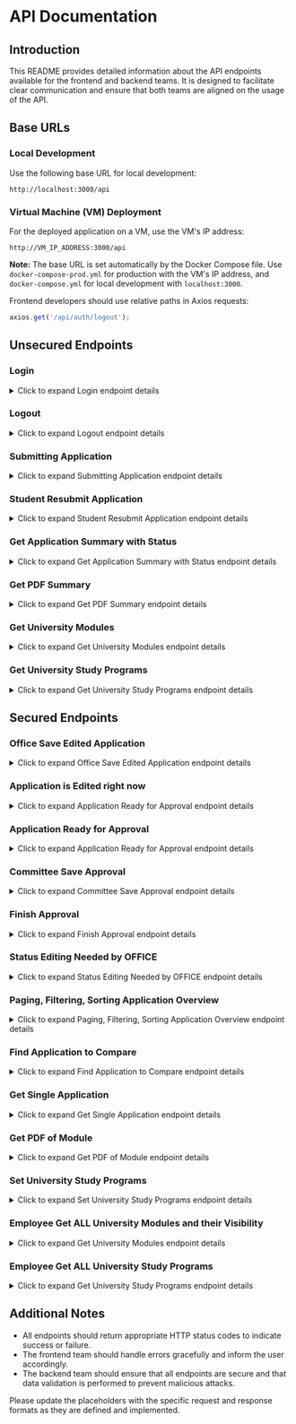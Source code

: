 # API Documentation

## Introduction

This README provides detailed information about the API endpoints available for the frontend and backend teams. It is designed to facilitate clear communication and ensure that both teams are aligned on the usage of the API.

## Base URLs

### Local Development

Use the following base URL for local development:

```
http://localhost:3000/api
```

### Virtual Machine (VM) Deployment

For the deployed application on a VM, use the VM's IP address:

```
http://VM_IP_ADDRESS:3000/api
```

**Note:** The base URL is set automatically by the Docker Compose file. Use `docker-compose-prod.yml` for production with the VM's IP address, and `docker-compose.yml` for local development with `localhost:3000`.

Frontend developers should use relative paths in Axios requests:


```javascript
axios.get('/api/auth/logout');
```

## Unsecured Endpoints

### Login

<details>
<summary>Click to expand Login endpoint details</summary>

#### Endpoint
`POST /api/auth/login`

#### Request Body
To log in, send a POST request to the endpoint with the following JSON payload in the request body:

```json
{
  "username": "exampleUser",
  "password": "examplePass"
}
```

#### Response Body

```json
{
  "token":"here.comes.your.token",
  "role": "ROLE_OFFICE"
}
```

</details>

### Logout

<details>
<summary>Click to expand Logout endpoint details</summary>

#### Endpoint
`GET /api/auth/logout`

#### Description
Logs out the user and invalidates the session token. Returns an OK response if the logout on the server side succeeded.

#### Response
`200 OK Response`

</details>

### Submitting Application

<details>
<summary>Click to expand Submitting Application endpoint details</summary>

#### Endpoint
`POST /api/student/submitApplication`

#### Description
Allows a student to submit their application for the first time. The response includes a unique application number and all other submitted details, enabling the student to view the details again and download a summary as a PDF. The frontend should redirect to "View Application" and log in the user automatically upon receiving the response.

#### Request Body
```json
    Request placeholder
```

#### Response Body
```json
{
  "applicationNumber": "uniqueApplicationNumber"
}
```

</details>

### Student Resubmit Application

<details>
<summary>Click to expand Student Resubmit Application endpoint details</summary>

#### Endpoint
`PUT /api/student/resubmitApplication`

#### Description
Enables students to resubmit their application, for example, if their initial submission was formally rejected.

#### Request Body
```json
    Request placeholder
```

#### Response Body
```json
    Response placeholder
```

</details>

### Get Application Summary with Status

<details>
<summary>Click to expand Get Application Summary with Status endpoint details</summary>

#### Endpoint
`GET /api/student/getApplicationSummary`

#### Description
The frontend sends the application ID, and the backend provides the application details as JSON, including the current status.

#### Request Body
```json
    Request placeholder
```

#### Response Body
```json
    Response placeholder
```

</details>

### Get PDF Summary

<details>
<summary>Click to expand Get PDF Summary endpoint details</summary>

#### Endpoint
`GET /api/student/getPdfSummary`

#### Description
The frontend sends the application ID, and the backend responds with the corresponding PDF summary of the application.

#### Request Body
```json
    Request placeholder
```

#### Response Body
```json
    Response placeholder
```

</details>

### Get University Modules

<details>
<summary>Click to expand Get University Modules endpoint details</summary>

#### Endpoint
`GET /api/unidata/getModules`

#### Description
The frontend sends the study program, and the backend provides the modules to be credited for this study program.

#### Request Body
```http request
http://localhost:3000/api/unidata/getModules?majorName=B.Sc. Informatik
```

#### Response Body
```json
{
  "name": "B.Sc. Informatik",
  "modules": [
    {
      "number": "10-201-2005-2",
      "name": "Programmierparadigmen",
      "id": 2
    },
    {
      "number": "10-201-2001-1",
      "name": "Algorithmen und Datenstrukturen 1",
      "id": 3
    }
  ]
}
```

</details>

### Get University Study Programs

<details>
<summary>Click to expand Get University Study Programs endpoint details</summary>

#### Endpoint
`GET /api/unidata/getMajors`

#### Description
The frontend receives a JSON with study programs that can be selected.

#### Request Body
```json
-
```

#### Response Body
```json
{
  "courses": [
    {
      "name": "B.Sc. Informatik"
    },
    {
      "name": "B.Sc. Bio-Informatik"
    }
  ]
}
```

</details>

## Secured Endpoints

### Office Save Edited Application

<details>
<summary>Click to expand Office Save Edited Application endpoint details</summary>

#### Endpoint
`PUT /api/application/saveEdited`

#### Description
Allows office employees to save their changes to an application.

#### Request Body
```json
{
  "original": {
    "applicationData": {
      "applicationID": "23-23-23-23-23-23-23-23-23-23-23",
      "status": "",
      "formalReject": "JO du hast das völlig falsch gemacht mach den antrag nochmal",
      "dateOfSubmission": "2024-03-05T13:56:51.560Z",
      "dateLastEdited": "2024-03-05T13:56:51.560Z",
      "university": "University of Regenbogenland",
      "oldCourseOfStudy": "B.Sc Informatik",       
      "newCourseOfStudy": "B.Sc Informatik"
    },
    "moduleFormsData": [
      {
        "frontend_key": 0,
        "backend_block_id": 1,
        "modulesStudent": [
          {
            "frontend_key": 0,
            "backend_module_id": 3,
            "approval": "angenommen",
            "reason": "ja das kann man so machen passt alles soweit.",
            "number": "420",
            "title": "AlgoDat 1.5",
            "path": "/23-23-23-23-23-23-23-23-23-23-23/S-3",
            "credits": "5",
            "university": "University of Regenbogenland",
            "major": "B.Sc. Informatik",
            "commentStudent": "War cool",
            "commentEmployee": "Das nicht so cool"
          },
          {
            "frontend_key": 1,
            "backend_module_id": 5,
            "approval": "angenommen",
            "reason": "ja das kann man so machen passt alles soweit.",
            "number": "4202",
            "title": "AlgoDat 0.5",
            "path": "/23-23-23-23-23-23-23-23-23-23-23/S-5",
            "credits": "5",
            "university": "University of Regenbogenland",
            "major": "B.Sc. Informatik",
            "commentStudent": "War easy",
            "commentEmployee": "Das nicht so cool"
          }
        ],
        "modules2bCredited": [
          1,
          2
        ]
      },
      {
        "frontend_key": 1,
        "backend_block_id": 3,
        "modulesStudent": [
          {
            "frontend_key": 0,
            "backend_module_id": 5,
            "approval": "angenommen",
            "reason": "ja das kann man so machen passt alles soweit.",
            "number": "81923",
            "title": "Das Alles-Modul",
            "path": "/23-23-23-23-23-23-23-23-23-23-23/S-5",
            "credits": "20",
            "university": "University of Regenbogenland",
            "major": "B. Sc. Informatik",
            "commentStudent": "Die Beschreibung ist lang, setzen Sie schon mal Kaffee auf",
            "commentEmployee": "Beschreibung war wirklich lang, Kaffee ist alle"
          }
        ],
        "modules2bCredited": [
          5,
          8
        ]
      }
    ]
  },
  "edited": {
    "applicationData": {
      "applicationID": "23-23-23-23-23-23-23-23-23-23-23"
      "status": "",
      "formalReject": "JO du hast das völlig falsch gemacht mach den antrag nochmal",
      "dateOfSubmission": "2024-03-05T13:56:51.560Z",
      "dateLastEdited": "2024-03-05T13:56:51.560Z",
      "university": "University of Regenbogenland",
      "oldCourseOfStudy": "B.Sc Informatik",      
      "newCourseOfStudy": "B.Sc Informatik"  

    },
    "moduleFormsData": [
      {
        "frontend_key": 0,
        "backend_block_id": 1,
        "modulesStudent": [
          {
            "frontend_key": 0,
            "backend_module_id": 3,
            "approval": "angenommen",
            "reason": "ja das kann man so machen passt alles soweit.",
            "number": "420",
            "title": "AlgoDat 1.5",
            "path": "/23-23-23-23-23-23-23-23-23-23-23/S-3",
            "credits": "5",
            "university": "University of Regenbogenland",
            "major": "B.Sc. Informatik",
            "commentStudent": "War cool",
            "commentEmployee": "Das nicht so cool"
          },
          {
            "frontend_key": 1,
            "backend_module_id": 5,
            "approval": "angenommen",
            "reason": "ja das kann man so machen passt alles soweit.",
            "number": "4202",
            "title": "AlgoDat 0.5",
            "path": "/23-23-23-23-23-23-23-23-23-23-23/S-5",
            "credits": "5",
            "university": "University of Regenbogenland",
            "major": "B.Sc. Informatik",
            "commentStudent": "War easy",
            "commentEmployee": "Das nicht so cool"
          }
        ],
        "modules2bCredited": [
          1,
          2
        ]
      },
      {
        "frontend_key": 1,
        "backend_block_id": 3,
        "modulesStudent": [
          {
            "frontend_key": 0,
            "backend_module_id": 5,
            "approval": "angenommen",
            "reason": "ja das kann man so machen passt alles soweit.",
            "number": "81923",
            "title": "Das Alles-Modul",
            "path": "/23-23-23-23-23-23-23-23-23-23-23/S-5",
            "credits": "20",
            "university": "University of Regenbogenland",
            "major": "B. Sc. Informatik",
            "commentStudent": "Die Beschreibung ist lang, setzen Sie schon mal Kaffee auf",
            "commentEmployee": "Beschreibung war wirklich lang, Kaffee ist alle"
          }
        ],
        "modules2bCredited": [
          5,
          8
        ]
      }
    ]
  }
}
```

#### Response Body
```json
    201 Http.Created
```

</details>


### Application is Edited right now

<details>
<summary>Click to expand Application Ready for Approval endpoint details</summary>

#### Endpoint
`PUT /api/application/editingInProgress`

#### Description
Someone edits the application right now. Should not be edited simultaneously

#### Request Body
```json
 /editingInProgress?applicationID=lasfjlksf
```

#### Response Body
```json
    200 Ok
```

</details>

### Application Ready for Approval

<details>
<summary>Click to expand Application Ready for Approval endpoint details</summary>

#### Endpoint
`PUT /api/application/readyForApproval`

#### Description
Marks an application as ready to be reviewed by the committee. This may involve saving the edited application again and setting the status to "ReadyForApproval."

#### Request Body
```json
    same Json as in saveEdited
```

#### Response Body
```json
    200 Ok
```

</details>

### Committee Save Approval

<details>
<summary>Click to expand Committee Save Approval endpoint details</summary>

#### Endpoint
`PUT /api/application/saveApproval`

#### Description
Provides a dedicated endpoint for the committee to save an edited application, allowing backend access for rejecting and accepting modules/applications only to committee members.

#### Request Body
```json
    Request placeholder
```

#### Response Body
```json
    Response placeholder
```

</details>

### Finish Approval

<details>
<summary>Click to expand Finish Approval endpoint details</summary>

#### Endpoint
`POST /api/application/finishApproval`

#### Description
May not be necessary if finishing an approval is equivalent to all modules being either accepted or rejected with justifications provided.

#### Request Body
```json
    Request placeholder
```

#### Response Body
```json
    Response placeholder
```

</details>

### Status Editing Needed by OFFICE

<details>
<summary>Click to expand Status Editing Needed by OFFICE endpoint details</summary>

#### Endpoint
`PUT /api/application/statusEditingNeeded`

#### Description
The committee sends the edited application back to the office because it must be re-edited and cannot be approved yet. The frontend sends the application number, and the backend changes the status to "further editing needed."

#### Request Body
```json
    Request placeholder
```

#### Response Body
```json
    Response placeholder
```

</details>

### Paging, Filtering, Sorting Application Overview

<details>
<summary>Click to expand Paging, Filtering, Sorting Application Overview endpoint details</summary>

#### Endpoint
`GET /api/application/overviewOffice` and `GET /api/application/overviewCommittee`

#### Description
The frontend specifies sorting and whether ascending or descending, and the backend provides a list of applications with overview details (not the entire applications). The endpoint depends on the backend implementation of pagination, filtering, and sorting.

#### Request Body
```json
    Request placeholder
```

#### Response Body
```json
    Response placeholder
```

</details>

### Find Application to Compare

<details>
<summary>Click to expand Find Application to Compare endpoint details</summary>

#### Endpoint
`GET /api/application/findApplication`

#### Description
Searches the entire database to find applications that can be compared to current ones based on specified criteria.

#### Request Body
```json
    Request placeholder
```

#### Response Body
```json
    Response placeholder
```

</details>

### Get Single Application

<details>
<summary>Click to expand Get Single Application endpoint details</summary>

#### Endpoint
`GET /api/application/getApplication`

#### Description
The frontend sends the application ID, and the backend provides the application JSON with all details for the committee and office to compare, edit, or approve.

#### Request Body
```json
    Request placeholder
```

#### Response Body
```json
    Response placeholder
```

</details>

### Get PDF of Module

<details>
<summary>Click to expand Get PDF of Module endpoint details</summary>

#### Endpoint
`GET /api/application/getModule`

#### Description
The frontend sends the application ID and module ID, and the backend sends module details and the PDF module description.

#### Request Body
```json
    Request placeholder
```

#### Response Body
```json
    Response placeholder
```

</details>

### Set University Study Programs

<details>
<summary>Click to expand Set University Study Programs endpoint details</summary>

#### Endpoint
`POST /api/unidata/update`

#### Description
The frontend provides a JSON with all study programs and their modules. The backend stores them in the database.

#### Request Body
```json
{
  "courses": [
    {
      "name": "B.Sc. Informatik",
      "modules" : [
        {
          "name": "Programmierparadigmen",
          "number": "10-201-2005-2"
        },
        {
          "name": "Algorithmen und Datenstrukturen 1",
          "number": "10-201-2001-1"
        }
      ]
    },
    {
      "name": "B.Sc. Bio-Informatik",
      "modules" : [
        {
          "name": "Evolutiontheorie",
          "number": "9-144-1024-4"
        }
      ]
    }
  ]
}
```

#### Response Body
```json
    200 HTTP ok response
```

</details>

### Employee Get ALL University Modules and their Visibility

<details>
<summary>Click to expand Get University Modules endpoint details</summary>

#### Endpoint
`GET /api/unidata/getAllModules`

#### Description
The frontend sends the study program, and the backend provides visible AND invisible modules for this study program.

#### Request Body
```http request
http://localhost:3000/api/unidata/getAllModules?majorName=B.Sc. Informatik
```

#### Response Body
```json
{
  "name": "B.Sc. Informatik",
  "visibleForStudents": true,
  "modules": [
    {
      "number": "10-201-2012",
      "name": "Einführung in die objektorientierte Modellierung und Programmierung",
      "id": 1,
      "visibleForStudents": false
    },
    {
      "number": "10-201-2005-2",
      "name": "Programmierparadigmen",
      "id": 2,
      "visibleForStudents": true
    }
  ]
}
```

</details>

### Employee Get ALL University Study Programs

<details>
<summary>Click to expand Get University Study Programs endpoint details</summary>

#### Endpoint
`GET /api/unidata/getAllMajors`

#### Description
The frontend receives a JSON with ALL study programs and their Visibilly.

#### Request Body
```json
-
```

#### Response Body
```json
{
  "courses": [
    {
      "name": "M.Sc. Informatik",
      "visibleForStudents": false
    },
    {
      "name": "B.Sc. Informatik",
      "visibleForStudents": true
    }
  ]
}
```

</details>



## Additional Notes

- All endpoints should return appropriate HTTP status codes to indicate success or failure.
- The frontend team should handle errors gracefully and inform the user accordingly.
- The backend team should ensure that all endpoints are secure and that data validation is performed to prevent malicious attacks.

Please update the placeholders with the specific request and response formats as they are defined and implemented.
```
